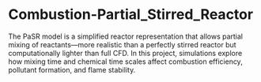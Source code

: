 # Combustion-Partial_Stirred_Reactor
The PaSR model is a simplified reactor representation that allows partial mixing of reactants—more realistic than a perfectly stirred reactor but computationally lighter than full CFD. In this project, simulations explore how mixing time and chemical time scales affect combustion efficiency, pollutant formation, and flame stability. 
